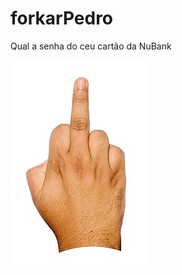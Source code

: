 # forkarPedro

<p1> Qual a senha do ceu cartão da NuBank</p1>

<img src = "./220px-Middle_finger_BNC.jpg">

